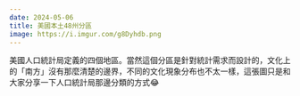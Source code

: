 ```yaml
---
date: 2024-05-06
title: 美國本土48州分區
image: https://i.imgur.com/g8Dyhdb.png
---
```

美國人口統計局定義的四個地區。當然這個分區是針對統計需求而設計的，文化上的「南方」沒有那麼清楚的邊界，不同的文化現象分布也不太一樣，這張圖只是和大家分享一下人口統計局那邊分類的方式😂